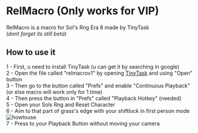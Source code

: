 # RelMacro (Only works for VIP)
RelMacro is a macro for Sol's Rng Era 8 made by TinyTask \
(*dont forget its still beta*)
## How to use it
1 - First, u need to install TinyTask (u can get it by searching in google) \
2 - Open the file called "relmacrov1" by opening [TinyTask](https://tinytask.net/download.html) and using "Open" button \
3 - Then go to the button called "Prefs" and enable "Continuous Playback" (or else macro will work only for 1 time) \
4 - Then press the button in "Prefs" called "Playback Hotkey" (needed) \
5 - Open your Sols Rng and Reset Character \
6 - Aim to that part of grass's edge with your shiftlock in first person mode \
![howtouse](https://cdn.discordapp.com/attachments/1260228799963074562/1260229908886716497/img.png?ex=668e9010&is=668d3e90&hm=411f11145be0e4f0b1b520b809777e6dbc2988a06070baa7242a9a337a969e3d&) \
7 - Press to your Playback Button without moving your camera

